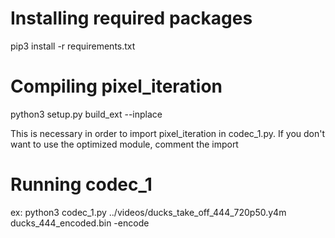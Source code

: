 # Installing required packages
pip3 install -r requirements.txt

# Compiling pixel_iteration
python3 setup.py build_ext --inplace

This is necessary in order to import pixel_iteration in codec_1.py. If you don't want to use the optimized module, comment the import

# Running codec_1
ex: python3 codec_1.py ../videos/ducks_take_off_444_720p50.y4m ducks_444_encoded.bin -encode